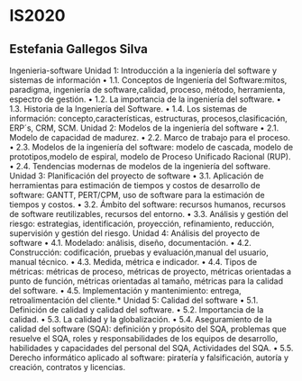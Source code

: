 # IS2020
## Estefania Gallegos Silva 
Ingenieria-software
Unidad 1: Introducción a la ingeniería del software y sistemas de información
•	1.1. Conceptos de Ingeniería del Software:mitos, paradigma, ingeniería de software,calidad, proceso, método, herramienta, espectro de gestión.
•	1.2. La importancia de la ingeniería del software.
•	1.3. Historia de la Ingeniería del Software.
•	1.4. Los sistemas de información: concepto,características, estructuras, procesos,clasificación, ERP´s, CRM, SCM.
Unidad 2: Modelos de la ingeniería del software
•	2.1. Modelo de capacidad de madurez.
•	2.2. Marco de trabajo para el proceso.
•	2.3. Modelos de la ingeniería del software: modelo de cascada, modelo de prototipos,modelo de espiral, modelo de Proceso Unificado Racional (RUP).
•	2.4. Tendencias modernas de modelos de la ingeniería del software.
Unidad 3: Planificación del proyecto de software
•	3.1. Aplicación de herramientas para estimación de tiempos y costos de desarrollo de software: GANTT, PERT/CPM, uso de software para la estimación de tiempos y costos.
•	3.2. Ámbito del software: recursos humanos, recursos de software reutilizables, recursos del entorno.
•	3.3. Análisis y gestión del riesgo: estrategias, identificación, proyección, refinamiento, reducción, supervisión y gestión del riesgo.
Unidad 4: Análisis del proyecto de software
•	4.1. Modelado: análisis, diseño, documentación.
•	4.2. Construcción: codificación, pruebas y evaluación,manual del usuario, manual técnico.
•	4.3. Medida, métrica e indicador.
•	4.4. Tipos de métricas: métricas de proceso, métricas de proyecto, métricas orientadas a punto de función, métricas orientadas al tamaño, métricas para la calidad del software.
•	4.5. Implementación y mantenimiento: entrega, retroalimentación del cliente.*
Unidad 5: Calidad del software
•	5.1. Definición de calidad y calidad del software.
•	5.2. Importancia de la calidad.
•	5.3. La calidad y la globalización.
•	5.4. Aseguramiento de la calidad del software (SQA): definición y propósito del SQA, problemas que resuelve el SQA, roles y responsabilidades de los equipos de desarrollo, habilidades y capacidades del personal del SQA, Actividades del SQA.
•	5.5. Derecho informático aplicado al software: piratería y falsificación, autoría y creación, contratos y licencias.
